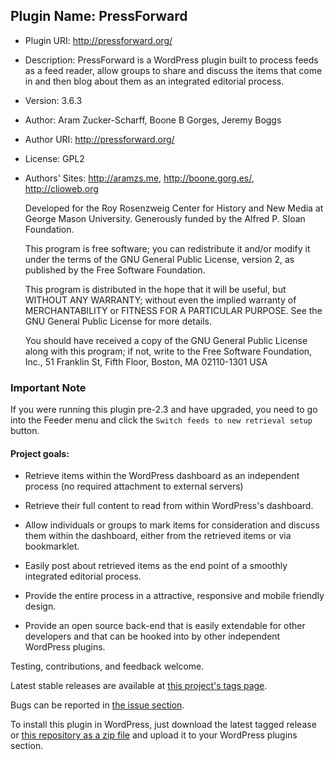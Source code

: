 ## Plugin Name: PressForward
- Plugin URI: http://pressforward.org/
- Description: PressForward is a WordPress plugin built to process feeds as a feed reader, allow groups to share and discuss the items that come in and then blog about them as an integrated editorial process.
- Version: 3.6.3
- Author: Aram Zucker-Scharff, Boone B Gorges, Jeremy Boggs
- Author URI: http://pressforward.org/
- License: GPL2
- Authors' Sites: http://aramzs.me, http://boone.gorg.es/, http://clioweb.org


	Developed for the Roy Rosenzweig Center for History and New Media at George Mason University. Generously funded by the Alfred P. Sloan Foundation.

    This program is free software; you can redistribute it and/or modify
    it under the terms of the GNU General Public License, version 2, as
    published by the Free Software Foundation.

    This program is distributed in the hope that it will be useful,
    but WITHOUT ANY WARRANTY; without even the implied warranty of
    MERCHANTABILITY or FITNESS FOR A PARTICULAR PURPOSE.  See the
    GNU General Public License for more details.

    You should have received a copy of the GNU General Public License
    along with this program; if not, write to the Free Software
    Foundation, Inc., 51 Franklin St, Fifth Floor, Boston, MA  02110-1301  USA

### Important Note

If you were running this plugin pre-2.3 and have upgraded, you need to go into the Feeder menu and click the `Switch feeds to new retrieval setup` button.

#### Project goals:

-	Retrieve items within the WordPress dashboard as an independent process (no required attachment to external servers)

-	Retrieve their full content to read from within WordPress's dashboard.

-	Allow individuals or groups to mark items for consideration and discuss them within the dashboard, either from the retrieved items or via bookmarklet.

-	Easily post about retrieved items as the end point of a smoothly integrated editorial process.

-	Provide the entire process in a attractive, responsive and mobile friendly design.

-	Provide an open source back-end that is easily extendable for other developers and that can be hooked into by other independent WordPress plugins.

Testing, contributions, and feedback welcome.

Latest stable releases are available at [this project's tags page](https://github.com/PressForward/pressforward/tags).

Bugs can be reported in [the issue section](https://github.com/PressForward/pressforward/issues).

To install this plugin in WordPress, just download the latest tagged release or [this repository as a zip file](https://github.com/PressForward/pressforward/archive/master.zip) and upload it to your WordPress plugins section.
